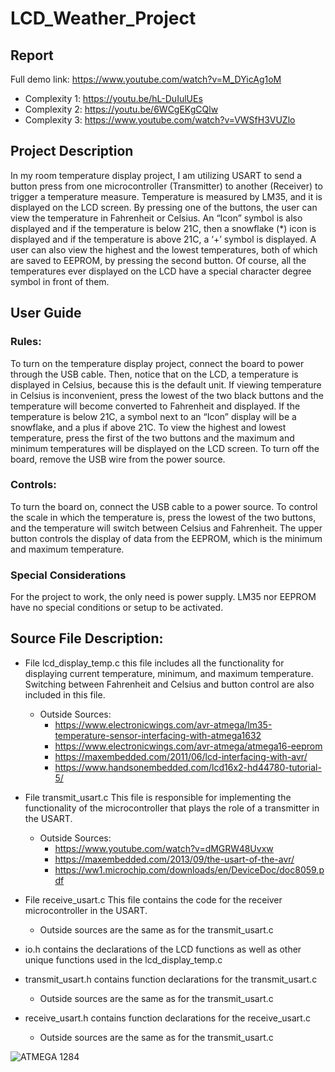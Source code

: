 # LCD_Weather_Project
## Report
Full demo link: https://www.youtube.com/watch?v=M_DYicAg1oM
* Complexity 1: https://youtu.be/hL-DuIulUEs
* Complexity 2: https://youtu.be/6WCgEKgCQlw
* Complexity 3: https://www.youtube.com/watch?v=VWSfH3VUZlo

## Project Description
In my room temperature display project, I am utilizing USART to send a button press from one
microcontroller (Transmitter) to another (Receiver) to trigger a temperature measure.
Temperature is measured by LM35, and it is displayed on the LCD screen. By pressing one of
the buttons, the user can view the temperature in Fahrenheit or Celsius. An “Icon” symbol is also
displayed and if the temperature is below 21C, then a snowflake (*) icon is displayed and if the
temperature is above 21C, a ‘+’ symbol is displayed. A user can also view the highest and the
lowest temperatures, both of which are saved to EEPROM, by pressing the second button. Of
course, all the temperatures ever displayed on the LCD have a special character degree symbol in
front of them.

## User Guide
### Rules:
To turn on the temperature display project, connect the board to power through the USB cable.
Then, notice that on the LCD, a temperature is displayed in Celsius, because this is the default
unit. If viewing temperature in Celsius is inconvenient, press the lowest of the two black buttons
and the temperature will become converted to Fahrenheit and displayed. If the temperature is
below 21C, a symbol next to an “Icon” display will be a snowflake, and a plus if above 21C. To
view the highest and lowest temperature, press the first of the two buttons and the maximum and
minimum temperatures will be displayed on the LCD screen. To turn off the board, remove the
USB wire from the power source.

### Controls:
To turn the board on, connect the USB cable to a power source. To control the scale in which the
temperature is, press the lowest of the two buttons, and the temperature will switch between
Celsius and Fahrenheit. The upper button controls the display of data from the EEPROM, which
is the minimum and maximum temperature.

### Special Considerations
For the project to work, the only need is power supply. LM35 nor EEPROM have no special
conditions or setup to be activated.

## Source File Description:
* File lcd_display_temp.c this file includes all the functionality for displaying current
temperature, minimum, and maximum temperature. Switching between Fahrenheit and
Celsius and button control are also included in this file.
  * Outside Sources:
    * https://www.electronicwings.com/avr-atmega/lm35-temperature-sensor-interfacing-with-atmega1632
    * https://www.electronicwings.com/avr-atmega/atmega16-eeprom
    * https://maxembedded.com/2011/06/lcd-interfacing-with-avr/
    * https://www.handsonembedded.com/lcd16x2-hd44780-tutorial-5/  

* File transmit_usart.c This file is responsible for implementing the functionality of the
microcontroller that plays the role of a transmitter in the USART.
  * Outside Sources:
     * https://www.youtube.com/watch?v=dMGRW48Uvxw
     * https://maxembedded.com/2013/09/the-usart-of-the-avr/
     * https://ww1.microchip.com/downloads/en/DeviceDoc/doc8059.pdf

* File receive_usart.c This file contains the code for the receiver microcontroller in the
USART.
  * Outside sources are the same as for the transmit_usart.c
* io.h contains the declarations of the LCD functions as well as other unique functions used
in the lcd_display_temp.c
* transmit_usart.h contains function declarations for the transmit_usart.c
  * Outside sources are the same as for the transmit_usart.c
* receive_usart.h contains function declarations for the receive_usart.c
  * Outside sources are the same as for the transmit_usart.c

![ATMEGA 1284](https://www.bing.com/images/search?view=detailV2&ccid=u63zy%2fIh&id=02F1EA2FB781231EDEC3E05940CE4F26A4B75036&thid=OIP.u63zy_Ih9kGxakr3KNdm-AHaFj&mediaurl=https%3a%2f%2fth.bing.com%2fth%2fid%2fR.bbadf3cbf221f641b16a4af728d766f8%3frik%3dNlC3pCZPzkBZ4A%26riu%3dhttp%253a%252f%252fd1gsvnjtkwr6dd.cloudfront.net%252flarge%252fIC-ATMEGA1284-PU_02_LRG.jpg%26ehk%3d9pBML5bjj2PhBow8svcU6bQMyJ1%252f04zGaPsIt7RVQvM%253d%26risl%3d%26pid%3dImgRaw%26r%3d0&exph=768&expw=1024&q=atmega+1284+diagram&simid=608034397199693557&FORM=IRPRST&ck=00C1EA538933D53E4E66DE506E45DD23&selectedIndex=7&ajaxhist=0&ajaxserp=0)
